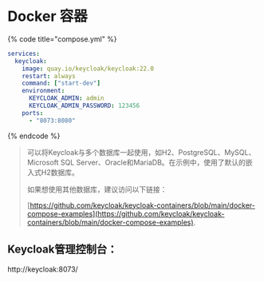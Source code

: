 # Docker 容器

{% code title="compose.yml" %}
```yaml
services:
  keycloak:    
    image: quay.io/keycloak/keycloak:22.0
    restart: always
    command: ["start-dev"]
    environment:
      KEYCLOAK_ADMIN: admin    
      KEYCLOAK_ADMIN_PASSWORD: 123456    
    ports:
      - "8073:8080"
```
{% endcode %}

> 可以将Keycloak与多个数据库一起使用，如H2、PostgreSQL、MySQL、Microsoft SQL Server、Oracle和MariaDB。在示例中，使用了默认的嵌入式H2数据库。&#x20;
>
> 如果想使用其他数据库，建议访问以下链接：
>
> [https://github.com/keycloak/keycloak-containers/blob/main/docker-compose-examples](https://github.com/keycloak/keycloak-containers/blob/main/docker-compose-examples).

## Keycloak管理控制台：

http://keycloak:8073/
